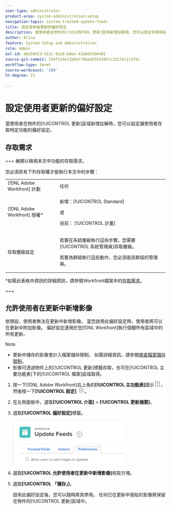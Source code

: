 ```yaml
---
user-type: administrator
product-area: system-administration;setup
navigation-topic: system-tracked-update-feeds
title: 設定使用者更新的偏好設定
description: 當使用者在物件的[!UICONTROL 更新]區域新增註解時，您可以設定存取特定功能的偏好設定。
author: Alina
feature: System Setup and Administration
role: Admin
exl-id: d6d18423-d13c-42e8-b8ee-43e6842b6481
source-git-commit: 594f224e11b0e7708ed555410b7c331741113791
workflow-type: tm+mt
source-wordcount: '289'
ht-degree: 1%

---
```


# 設定使用者更新的偏好設定

<!--Audited: 06/2025-->

當使用者在物件的[!UICONTROL 更新]區域新增註解時，您可以設定讓使用者存取特定功能的偏好設定。

## 存取需求

+++ 展開以檢視本文中功能的存取需求。

您必須具有下列存取權才能執行本文中的步驟：

<table style="table-layout:auto"> 
 <col> 
 <col> 
 <tbody> 
  <tr> 
   <td role="rowheader">[!DNL Adobe Workfront] 計劃</td> 
   <td>任何</td> 
  </tr> 
  <tr> 
   <td role="rowheader">[!DNL Adobe Workfront] 授權*</td> 
   <td><p>新增：[!UICONTROL Standard]</p>
   或
   <p>目前： [!UICONTROL 計畫]</p>
   </td> 
  </tr>  
  <tr> 
   <td role="rowheader">存取層級設定</td> 
   <td><p>若要在系統層級執行這些步驟，您需要[!UICONTROL 系統管理員]存取層級。</p><p>若要為群組執行這些動作，您必須是該群組的管理員。</p></td>
  </tr> 
 </tbody> 
</table>

*如需此表格中資訊的詳細資訊，請參閱Workfront檔案中的[存取需求](/help/quicksilver/administration-and-setup/add-users/access-levels-and-object-permissions/access-level-requirements-in-documentation.md)。

+++

## 允許使用者在更新中新增影像

依預設，使用者無法在更新中新增影像。 當您啟用此偏好設定時，使用者將可以在更新中附加影像。 偏好設定適用於您[!DNL Workfront]執行個體所有區域中的所有更新。

>[!NOTE]
>
>* 更新中儲存的影像會計入檔案儲存限制。 如需詳細資訊，請參閱[檢查檔案儲存限制](../../../documents/managing-documents/check-document-storage.md)。
>* 影像可透過物件上的[!UICONTROL 更新]標籤存取，也可在[!UICONTROL 主要功能表]下的[!UICONTROL 檔案]區域取得。
>

1. 按一下[!DNL Adobe Workfront]右上角的&#x200B;**[!UICONTROL 主功能表]**&#x200B;圖示![主功能表圖示](assets/main-menu-icon.png)，然後按一下&#x200B;**[!UICONTROL 設定]** ![齒輪設定圖示](assets/gear-icon-settings.png)。
1. 在左側面板中，選取&#x200B;**[!UICONTROL 介面]** > **[!UICONTROL 更新摘要]**。
1. 選取&#x200B;**[!UICONTROL 偏好設定]**&#x200B;標籤。

   ![更新摘要的使用者偏好設定](assets/updatefeeds-preferences-350x137.png)

1. 選取&#x200B;**[!UICONTROL 允許使用者在更新中新增影像]**&#x200B;核取方塊。
1. 選取&#x200B;**[!UICONTROL 「儲存」]**。

   啟用此偏好設定後，您可以隨時將其停用。 任何已在更新中張貼的影像將保留在物件的[!UICONTROL 更新]區域中。
